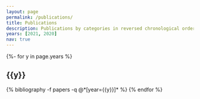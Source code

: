 ```yaml
---
layout: page
permalink: /publications/
title: Publications
description: Publications by categories in reversed chronological order. generated by jekyll-scholar. To see a more up-to-date list of my publications, check out my <a href="https://scholar.google.com/citations?user=V5MrsL8AAAAJ&hl=en">Google Scholar</a>.
years: [2021, 2020]
nav: true
---
```

<!-- _pages/publications.md -->
<div class="publications">

{%- for y in page.years %}
  <h2 class="year">{{y}}</h2>
  {% bibliography -f papers -q @*[year={{y}}]* %}
{% endfor %}

</div>
